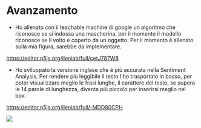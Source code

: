 # Avanzamento

* Ho allenato con il teachable machine di google un algoritmo che riconosce se si indossa una mascherina, per il momento il modello riconosce se il volto è coperto da un oggetto. Per il momento è allenato sulla mia figura, sarebbe da implementare.



https://editor.p5js.org/ileniab/full/cetJ787W8


* Ho sviluppato la versione inglese che è più accurata nella Sentiment Analysis. Per rendere più leggibile il testo l'ho trasportato in basso, per poter visualizzare meglio le frasi lunghe, il carattere del testo, se supera le 14 parole di lunghezza, diventa più piccolo per inserirsi meglio nel box.


https://editor.p5js.org/ileniab/full/-MDD80CPH

![](https://github.com/ileniab/archive/blob/master/ileniab/INVISIBLE/7.%20Avanzamento/subtitle_ENGLISH_SentimentAnalysis%2BFaceApi_Video%2BP5speech/Screenshot%20(245).png)
